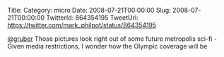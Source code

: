 Title: 
Category: micro
Date: 2008-07-21T00:00:00
Slug: 2008-07-21T00:00:00
TwitterId: 864354195
TweetUrl: https://twitter.com/mark_philpot/status/864354195

[@gruber](https://twitter.com/gruber) Those pictures look right out of some future metropolis sci-fi - Given media restrictions, I wonder how the Olympic coverage will be